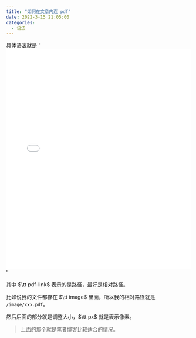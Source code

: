 ```yaml
---
title: "如何在文章内连 pdf"
date: 2022-3-15 21:05:00
categories:
  - 语法
---
```


具体语法就是 '<embed src="pdf-link" type="application/pdf" style="overflow: auto; width: 100%; height: 600px"/>'

其中 $\tt pdf-link$ 表示的是路径，最好是相对路径。

比如说我的文件都存在 $\tt image$ 里面，所以我的相对路径就是 `/image/xxx.pdf`。

然后后面的部分就是调整大小，$\tt px$ 就是表示像素。

> 上面的那个就是笔者博客比较适合的情况。


